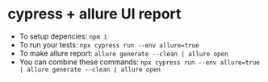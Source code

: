 # cypress + allure UI report

- To setup depencies: ```npm i```
- To run your tests: ```npx cypress run --env allure=true```
- To make allure report: ```allure generate --clean | allure open```
- You can combine these commands: ```npx cypress run --env allure=true | allure generate --clean | allure open```

